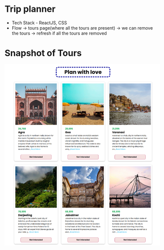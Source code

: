# Trip planner
- Tech Stack - ReactJS, CSS
- Flow -> tours page(where all the tours are present) -> we can remove the tours -> refresh if all the tours are removed

# Snapshot of Tours

![Tours](Screenshot.png)

